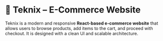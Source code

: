 # 🛒 Teknix – E-Commerce Website  

Teknix is a modern and responsive **React-based e-commerce website** that allows users to browse products, add items to the cart, and proceed with checkout. It is designed with a clean UI and scalable architecture.  

